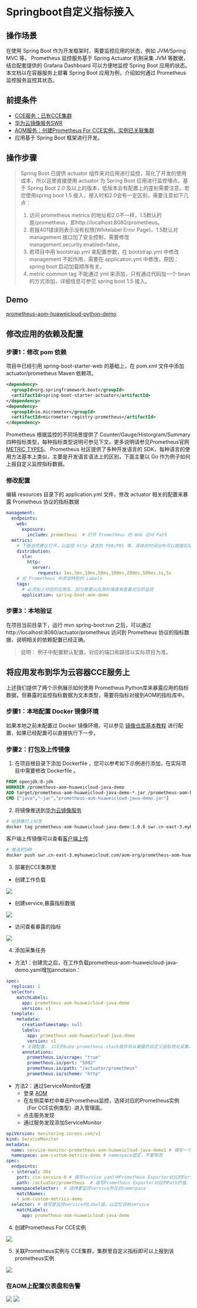 # Springboot自定义指标接入

## 操作场景

在使用 Spring Boot 作为开发框架时，需要监控应用的状态，例如 JVM/Spring MVC 等。 Prometheus 监控服务基于 Spring Actuator 机制采集 JVM 等数据，结合配套提供的 Grafana Dashboard 可以方便地监控 Spring Boot 应用的状态。
本文档以在容器服务上部署 Spring Boot 应用为例，介绍如何通过 Prometheus监控服务监控其状态。

## 前提条件

- [CCE服务：已有CCE集群](https://console.huaweicloud.com/cce2.0)
- [华为云镜像服务SWR](https://console.huaweicloud.com/swr)
- [AOM服务：创建Prometheus For CCE实例，实例已关联集群](https://console.huaweicloud.com/aom2)
- 应用基于 Spring Boot 框架进行开发。

## 操作步骤

>Spring Boot 已提供 actuator 组件来对应用进行监控，简化了开发的使用成本，所以这里直接使用 actuator 为 Spring Boot 应用进行监控埋点，基于 Spring Boot 2.0 及以上的版本，低版本会有配置上的差别需要注意。若您使用spring boot 1.5 接入，接入时和2.0会有一定区别，需要注意如下几点：
>1. 访问 prometheus metrics 的地址和2.0不一样，1.5默认的是/prometheus，即http://localhost:8080/prometheus。
>2. 若报401错误则表示没有权限(Whitelabel Error Page)，1.5默认对 management 接口加了安全控制，需要修改 management.security.enabled=false。
>3. 若项目中用 bootstrap.yml 来配置参数，在 bootstrap.yml 中修改 management 不起作用，需要在 application.yml 中修改，原因： spring boot 启动加载顺序有关。
>4. metric common tag 不能通过 yml 来添加，只有通过代码加一个 bean 的方式添加，详细信息可参见 spring boot 1.5 接入。



## Demo
[prometheus-aom-huaweicloud-python-demo](https://github.com/zhouzhengle/prometheus-aom-huaweicloud/tree/main/prometheus-aom-huaweicloud-python-demo)

## 修改应用的依赖及配置

### 步骤1：修改 pom 依赖

项目中已经引用 spring-boot-starter-web 的基础上，在 pom.xml 文件中添加 actuator/prometheus Maven 依赖项。

```xml
<dependency>
  <groupId>org.springframework.boot</groupId>
  <artifactId>spring-boot-starter-actuator</artifactId>
</dependency>
<dependency>
  <groupId>io.micrometer</groupId>
  <artifactId>micrometer-registry-prometheus</artifactId>
</dependency>
```
Prometheus 根据监控的不同场景提供了 Counter/Gauge/Historgram/Summary 四种指标类型，每种指标类型说明可参见下文。更多说明请参见Prometheus官网 [METRIC TYPES](https://prometheus.io/docs/concepts/metric_types/)。
Prometheus 社区提供了多种开发语言的 SDK，每种语言的使用方法基本上类似，主要是开发语言语法上的区别，下面主要以 Go 作为例子如何上报自定义监控指标数据。

### 修改配置

编辑 resources 目录下的 application.yml 文件，修改 actuator 相关的配置来暴露 Prometheus 协议的指标数据

```yaml
management:
  endpoints:
    web:
      exposure:
        include: prometheus  # 打开 Prometheus 的 Web 访问 Path
  metrics:
    # 下面选项建议打开，以监控 http 请求的 P99/P95 等，具体的时间分布可以根据实际情况设置
    distribution:
      sla:
        http:
          server:
            requests: 1ms,5ms,10ms,50ms,100ms,200ms,500ms,1s,5s
    # 在 Prometheus 中添加特别的 Labels
    tags:
      # 必须加上对应的应用名，因为需要以应用的维度来查看对应的监控
      application: spring-boot-aom-demo
```

### 步骤3：本地验证

在项目当前目录下，运行 mvn spring-boot:run 之后，可以通过 http://localhost:8080/actuator/prometheus 访问到 Prometheus 协议的指标数据，说明相关的依赖配置已经正确。

> 说明：
> 例子中配置默认配置，对应的端口和路径以实际项目为准。

## 将应用发布到华为云容器CCE服务上

上述我们提供了两个示例展示如何使用 Prometheus Python库来暴露应用的指标数据，但暴露的监控指标数据为文本类型，需要将指标对接到AOM的指标库中。

### 步骤1：本地配置 Docker 镜像环境

如果本地之前未配置过 Docker 镜像环境，可以参见 [镜像仓库基本教程](https://support.huaweicloud.com/qs-swr/index.html) 进行配置，如果已经配置可以直接执行下一步。

### 步骤2：打包及上传镜像

01. 在项目根目录下添加 Dockerfile ，您可以参考如下示例进行添加，在实际项目中需要修改 Dockerfile 。

```Dockerfile
FROM openjdk:8-jdk
WORKDIR /prometheus-aom-huaweicloud-java-demo
ADD target/prometheus-aom-huaweicloud-java-demo-*.jar /prometheus-aom-huaweicloud-java-demo/spring-boot-demo.jar
CMD ["java","-jar","prometheus-aom-huaweicloud-java-demo.jar"]
```

02. 将镜像推送到[华为云镜像服务](https://console.huaweicloud.com/swr/?region=cn-east-3#/swr/dashboard)

```bash
# 给镜像打上标签
docker tag prometheus-aom-huaweicloud-java-demo:1.0.0 swr.cn-east-3.myhuaweicloud.com/aom-org/prometheus-aom-huaweicloud-java-demo:1.0.0
```

客户端上传镜像可以查看[客户端上传](https://support.huaweicloud.com/usermanual-swr/swr_01_0011.html)

```bash
# 推送到SWR
docker push swr.cn-east-3.myhuaweicloud.com/aom-org/prometheus-aom-huaweicloud-java-demo:1.0.0
```

03. 部署到CCE集群里

- 创建工作负载

![](images/image1.png)

- 创建service,暴露指标数据

![](images/image2.png)

- 访问查看暴露的指标

![](images/image3.png)

04. 添加采集任务

- 方法1：创建完之后，在工作负载prometheus-aom-huaweicloud-java-demo.yaml增加annotaion：

```yml
spec:
  replicas: 1
  selector:
    matchLabels:
      app: prometheus-aom-huaweicloud-java-demo
      version: v1
  template:
    metadata:
      creationTimestamp: null
      labels:
        app: prometheus-aom-huaweicloud-java-demo
        version: v1
      # 关键配置， CCE的kube-prometheus-stack插件将从暴露的自定义指标地址采集，并上报到AOM
      annotations:
        prometheus.io/scrape: "true"
        prometheus.io/port: "5002"
        prometheus.io/path: "/actuator/prometheus"
        prometheus.io/scheme: "http"
```

- 方法2：通过ServiceMonitor配置
  - 登录 [AOM](https://console.huaweicloud.com/aom2)
  - 在左侧菜单栏中单击Prometheus监控，选择对应的Prometheus实例（For CCE实例类型）进入管理面。
  - 点击服务发现
  - 通过服务发现添加ServiceMonitor

```yml
apiVersion: monitoring.coreos.com/v1
kind: ServiceMonitor
metadata:
  name: service-monitor-prometheus-aom-huaweicloud-java-demo1 # 填写一个唯一名称
  namespace: aom-custom-metrics-demo # namespace固定，不要修改
spec:
  endpoints:
  - interval: 30s
    port: cce-service-0 # 填写service yaml中Prometheus Exporter对应的Port的Name
    path: /actuator/prometheus  # 填写Prometheus Exporter对应的Path的值，不填默认/metrics
  namespaceSelector:  # 选择要监控service所在的namespace
    matchNames:
    - aom-custom-metrics-demo 
  selector: # 填写要监控service的Label值，以定位目标service
    matchLabels:
      app: prometheus-aom-huaweicloud-java-demo 
```

4. 创建Prometheus For CCE实例

![](images/image3.png)

5. 关联Prometheus实例与 CCE集群，集群里自定义指标即可以上报到该prometheus实例

![](images/image4.png)

### 在AOM上配置仪表盘和告警
![](images/image4.png)
![](images/image5.png)